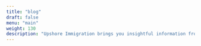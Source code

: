 ```yaml
---
title: "blog"
draft: false
menu: "main"
weight: 130
description: "Upshore Immigration brings you insightful information from the world of immigration"
---
```

